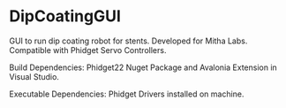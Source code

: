 # DipCoatingGUI
GUI to run dip coating robot for stents. 
Developed for Mitha Labs. 
Compatible with Phidget Servo Controllers.

Build Dependencies: Phidget22 Nuget Package and Avalonia Extension in Visual Studio. 

Executable Dependencies: Phidget Drivers installed on machine.
